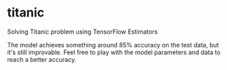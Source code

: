 # titanic
Solving Titanic problem using TensorFlow Estimators

The model achieves something around 85% accuracy on the test data, but it's still improvable. Feel free to play with the model parameters and data to reach a better accuracy. 
